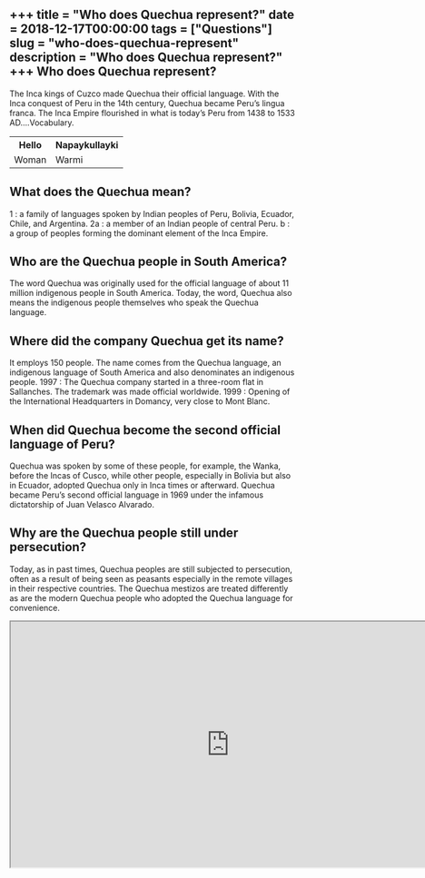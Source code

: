 +++
title = "Who does Quechua represent?"
date = 2018-12-17T00:00:00
tags = ["Questions"]
slug = "who-does-quechua-represent"
description = "Who does Quechua represent?"
+++
Who does Quechua represent?
---------------------------

The Inca kings of Cuzco made Quechua their official language. With the Inca conquest of Peru in the 14th century, Quechua became Peru’s lingua franca. The Inca Empire flourished in what is today’s Peru from 1438 to 1533 AD….Vocabulary.

<table><tr><th>Hello</th><th>Napaykullayki</th></tr><tr><td>Woman</td><td>Warmi</td></tr></table>

What does the Quechua mean?
---------------------------

1 : a family of languages spoken by Indian peoples of Peru, Bolivia, Ecuador, Chile, and Argentina. 2a : a member of an Indian people of central Peru. b : a group of peoples forming the dominant element of the Inca Empire.

Who are the Quechua people in South America?
--------------------------------------------

The word Quechua was originally used for the official language of about 11 million indigenous people in South America. Today, the word, Quechua also means the indigenous people themselves who speak the Quechua language.

Where did the company Quechua get its name?
-------------------------------------------

It employs 150 people. The name comes from the Quechua language, an indigenous language of South America and also denominates an indigenous people. 1997 : The Quechua company started in a three-room flat in Sallanches. The trademark was made official worldwide. 1999 : Opening of the International Headquarters in Domancy, very close to Mont Blanc.

When did Quechua become the second official language of Peru?
-------------------------------------------------------------

Quechua was spoken by some of these people, for example, the Wanka, before the Incas of Cusco, while other people, especially in Bolivia but also in Ecuador, adopted Quechua only in Inca times or afterward. Quechua became Peru’s second official language in 1969 under the infamous dictatorship of Juan Velasco Alvarado.

Why are the Quechua people still under persecution?
---------------------------------------------------

Today, as in past times, Quechua peoples are still subjected to persecution, often as a result of being seen as peasants especially in the remote villages in their respective countries. The Quechua mestizos are treated differently as are the modern Quechua people who adopted the Quechua language for convenience.

<iframe allow="accelerometer; autoplay; clipboard-write; encrypted-media; gyroscope; picture-in-picture" allowfullscreen="" class="__youtube_prefs__  epyt-is-override  no-lazyload" data-no-lazy="1" data-origheight="433" data-origwidth="770" data-skipgform_ajax_framebjll="" height="433" id="_ytid_10275" loading="lazy" src="https://www.youtube.com/embed/LzbJViFwshU?enablejsapi=1&autoplay=0&cc_load_policy=0&cc_lang_pref=&iv_load_policy=1&loop=0&modestbranding=0&rel=1&fs=1&playsinline=0&autohide=2&theme=dark&color=red&controls=1&" title="YouTube player" width="770"></iframe>
